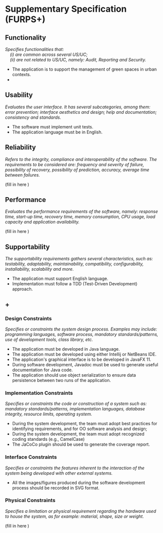 # Supplementary Specification (FURPS+)

## Functionality

_Specifies functionalities that:  
&nbsp; &nbsp; (i) are common across several US/UC;  
&nbsp; &nbsp; (ii) are not related to US/UC, namely: Audit, Reporting and Security._

- The application is to support the management of green spaces in urban contexts.
- 

## Usability

_Evaluates the user interface. It has several subcategories,
among them: error prevention; interface aesthetics and design; help and
documentation; consistency and standards._

- The software must implement unit tests.
- The application language must be in English.

## Reliability

_Refers to the integrity, compliance and interoperability of the software. The requirements to be considered are: frequency and severity of failure, possibility of recovery, possibility of prediction, accuracy, average time between failures._

(fill in here )

## Performance

_Evaluates the performance requirements of the software, namely: response time, start-up time, recovery time, memory consumption, CPU usage, load capacity and application availability._

(fill in here )

## Supportability

_The supportability requirements gathers several characteristics, such as:
testability, adaptability, maintainability, compatibility,
configurability, installability, scalability and more._

- The application must support English language.
- Implementation must follow a TDD (Test-Driven Development) approach.

## +

### Design Constraints

_Specifies or constraints the system design process. Examples may include: programming languages, software process, mandatory standards/patterns, use of development tools, class library, etc._

- The application must be developed in Java language.
- The application must be developed using either Intellij or NetBeans IDE.
- The application's graphical interface is to be developed in JavaFX 11.
- During software development, Javadoc must be used to generate useful documentation for Java code.
- The application should use object serialization to ensure data persistence between two runs of the application.

### Implementation Constraints

_Specifies or constraints the code or construction of a system such as: mandatory standards/patterns, implementation languages,
database integrity, resource limits, operating system._

- During the system development, the team must adopt best practices for
  identifying requirements, and for OO software analysis and design;
- During the system development, the team must adopt recognized coding standards (e.g., CamelCase)
- The JaCoCo plugin should be used to generate the coverage report.


### Interface Constraints

_Specifies or constraints the features inherent to the interaction of the
system being developed with other external systems._

- All the images/figures produced during the software development process should
  be recorded in SVG format.

### Physical Constraints

_Specifies a limitation or physical requirement regarding the hardware used to house the system, as for example: material, shape, size or weight._

(fill in here )